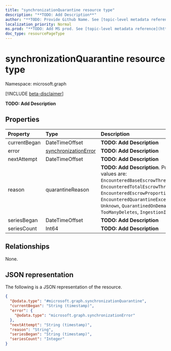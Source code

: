 ```yaml
---
title: "synchronizationQuarantine resource type"
description: "**TODO: Add Description**"
author: "**TODO: Provide Github Name. See [topic-level metadata reference](https://msgo.azurewebsites.net/add/document/guidelines/metadata.html#topic-level-metadata)**"
localization_priority: Normal
ms.prod: "**TODO: Add MS prod. See [topic-level metadata reference](https://msgo.azurewebsites.net/add/document/guidelines/metadata.html#topic-level-metadata)**"
doc_type: resourcePageType
---
```


# synchronizationQuarantine resource type

Namespace: microsoft.graph

[!INCLUDE [beta-disclaimer](../../includes/beta-disclaimer.md)]

**TODO: Add Description**

## Properties
|Property|Type|Description|
|:---|:---|:---|
|currentBegan|DateTimeOffset|**TODO: Add Description**|
|error|[synchronizationError](../resources/synchronizationerror.md)|**TODO: Add Description**|
|nextAttempt|DateTimeOffset|**TODO: Add Description**|
|reason|quarantineReason|**TODO: Add Description**. Possible values are: `EncounteredBaseEscrowThreshold`, `EncounteredTotalEscrowThreshold`, `EncounteredEscrowProportionThreshold`, `EncounteredQuarantineException`, `Unknown`, `QuarantinedOnDemand`, `TooManyDeletes`, `IngestionInterrupted`.|
|seriesBegan|DateTimeOffset|**TODO: Add Description**|
|seriesCount|Int64|**TODO: Add Description**|

## Relationships
None.

## JSON representation
The following is a JSON representation of the resource.
<!-- {
  "blockType": "resource",
  "@odata.type": "microsoft.graph.synchronizationQuarantine"
}
-->
``` json
{
  "@odata.type": "#microsoft.graph.synchronizationQuarantine",
  "currentBegan": "String (timestamp)",
  "error": {
    "@odata.type": "microsoft.graph.synchronizationError"
  },
  "nextAttempt": "String (timestamp)",
  "reason": "String",
  "seriesBegan": "String (timestamp)",
  "seriesCount": "Integer"
}
```

